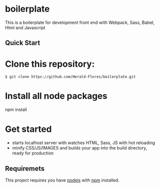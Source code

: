 # boilerplate

This is a boilerplate for development front end with Webpack, Sass, Babel, Html and Javascript

## Quick Start

# Clone this repository:

```
$ git clone https://github.com/Herald-Flores/boilerplate.git
```

# Install all node packages
npm install

# Get started
 - starts localhost server with watches HTML, Sass, JS with hot reloading
 - minify CSS/JS/IMAGES and builds your app into the build directory, ready for production

## Requiremets
This project requires you have [nodejs](https://nodejs.org/en/) with [npm](https://www.npmjs.com/get-npm) installed.


